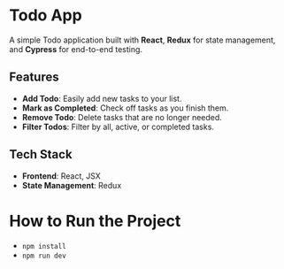 # Todo App

A simple Todo application built with **React**, **Redux** for state management, and **Cypress** for end-to-end testing.

## Features

- **Add Todo**: Easily add new tasks to your list.
- **Mark as Completed**: Check off tasks as you finish them.
- **Remove Todo**: Delete tasks that are no longer needed.
- **Filter Todos**: Filter by all, active, or completed tasks.

## Tech Stack

- **Frontend**: React, JSX
- **State Management**: Redux

# How to Run the Project

* `npm install`
* `npm run dev`
